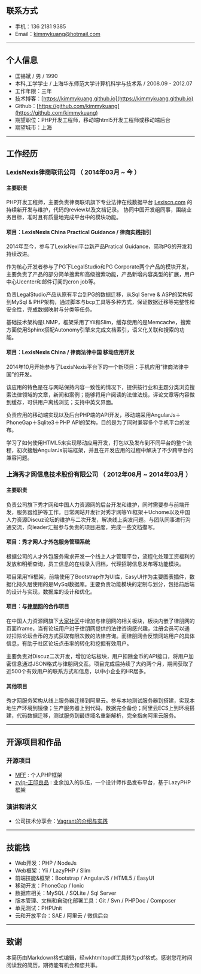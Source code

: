 ## 联系方式

- 手机：136 2181 9385
- Email：kimmykuang@hotmail.com

---

## 个人信息

 - 匡锡斌 / 男 / 1990
 - 本科,工学学士 / 上海华东师范大学计算机科学与技术系 / 2008.09 - 2012.07
 - 工作年限：三年
 - 技术博客：[https://kimmykuang.github.io](https://kimmykuang.github.io)
 - Github：[https://github.com/kimmykuang](https://github.com/kimmykuang)
 - 期望职位：PHP开发工程师，移动端html5开发工程师或移动端后台
 - 期望城市：上海

---

## 工作经历

### LexisNexis律商联讯公司 （ 2014年03月 ~ 今 ）

#### 主要职责

PHP开发工程师，主要负责律商联讯旗下专业法律在线数据平台 [Lexiscn.com](https://www.lexiscn.com) 的持续新开发与维护，代码的review以及文档记录。
协同中国开发组同事，围绕业务目标，准时且有质量地完成平台中的模块功能。

#### 项目：LexisNexis China Practical Guidance / 律商实践指引

2014年至今，参与了LexisNexi平台新产品Pratical Guidance，简称PG的开发和持续改进。

作为核心开发者参与了PG下LegalStudio和PG Corporate两个产品的模块开发，主要负责了产品的部分简单搜索和高级搜索功能，产品新增内容类型的扩展，用户中心Ucenter和邮件订阅的cron job等。

负责LegalStudio产品从原有平台到PG的数据迁移，从Sql Serve & ASP的架构转到MySql & PHP架构，通过脚本与bcp工具等多种方式，保证数据迁移等完整性和安全性，完成数据映射与分类等任务。
	
基础技术架构是LNMP，框架采用了Yii和Slim，缓存使用的是Memcache，搜索方面使用Sphinx搭配Autonomy引擎来完成文档索引，语义化关联和搜索的功能。


#### 项目：LexisNexis China / 律商法律中国 移动应用开发

2014年10月开始参与了LexisNexis平台下的一个新项目：手机应用“律商法律中国”的开发。

该应用的特色是在与网站保持内容一致性的情况下，提供按行业和主题分类浏览搜索法律领域的文章，新闻和案例；能够将用户阅读的法律法规，评论文章等内容做到缓存，可供用户离线浏览；支持中英文界面。

负责应用的移动端实现以及后台PHP端的API开发，移动端采用AngularJs＋PhoneGap＋Sqlite3＋PHP API的架构，目的是为了同时兼容多个手机平台的发布。
	
学习了如何使用HTML5来实现移动应用开发，打包以及发布到不同平台的整个流程，初次接触AngularJs前端框架，并且在开发应用的过程中解决了不少跨平台的兼容问题。


### 上海秀才网信息技术股份有限公司 （ 2012年08月 ~ 2014年03月 ）

#### 主要职责

负责公司旗下秀才网和中国人力资源网的后台开发和维护，同时需要参与前端开发，服务器维护等工作。日常网站开发针对秀才网等Yii框架＋Uchome以及中国人力资源Discuz论坛的维护与二次开发，解决线上突发问题。与团队同事进行沟通交流，向leader汇报参与负责的项目进度，完成一些文档攥写。

#### 项目：秀才网人才外包服务管理系统

根据公司的人才外包服务需求开发一个线上人才管理平台，流程化处理工资福利的发放和明细查询，员工信息的在线录入归档，代理招聘信息发布等功能模块。

项目采用Yii框架，前端使用了Bootstrap作为UI库，EasyUI作为主要图表插件，数据化持久层使用的是MySql数据库。主要负责功能模块的定制与划分，包括前后端的设计与实现，数据库的设计和优化。


#### 项目：与[律朋网](http://www.360fa.com)的合作项目

在中国人力资源网旗下[大家社区](http://club.hr.com.cn)中增加与律朋网的相关板块，板块内嵌了律朋网的页面iframe，当有论坛用户对于律朋网提供的法律咨询感兴趣，注册会员可以通过扣除论坛金币的方式获取有限次数的法律咨询。而律朋网会反馈网站用户的具体信息，有助于社区论坛点击率的转化和挖掘有效用户。
	
主要负责对Discuz二次开发，增加论坛板块，用户扣除金币的API接口，将用户加密信息通过JSON格式与律朋网交互。项目完成后持续了大约两个月，期间获取了近500个有效用户的联系方式和信息，以中小企业的HR居多。


#### 其他项目

秀才网服务架构从线上服务器迁移到阿里云。参与本地测试服务器到搭建，实现本地生产环境到镜像；生产服务器上到代码，数据完全备份；阿里云ECS上到环境搭建，代码数据迁移，测试服务到最终域名重新解析，完全指向阿里云服务。

---

## 开源项目和作品

### 开源项目

 - [MFF](https://github.com/kimmykuang/MFF) : 个人PHP框架
 - [zylp-正印良品](https://github.com/kimmykuang/zylp) : 业余加入的队伍，一个设计师作品发布平台，基于LazyPHP框架

### 演讲和讲义

 - 公司技术分享会：[Vagrant的介绍与实践](https://www.vagrantup.com)
 
---

## 技能栈

- Web开发：PHP / NodeJs
- Web框架：Yii / LazyPHP / Slim
- 前端技能&框架：Bootstrap / AngularJS / HTML5 / EasyUI
- 移动开发：PhoneGap / Ionic
- 数据库相关：MySQL / SQLite / Sql Server
- 版本管理、文档和自动化部署工具：Git / Svn / PHPDoc / Composer
- 单元测试：PHPUnit
- 云和开放平台：SAE / 阿里云 / 微信后台

---

## 致谢
 本简历由Markdown格式编辑，经wkhtmltopdf工具转为pdf格式。感谢您花时间阅读我的简历，期待能有机会和您共事。